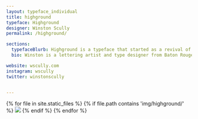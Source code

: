```yaml
---
layout: typeface_individual
title: highground
typeface: Highground
designer: Winston Scully
permalink: /highground/

sections:
  typefaceBlurb: Highground is a typeface that started as a revival of the Rotunda style and formed into display face for punk band posters. It is based on broad edge calligraphy and attempts to emit a feeling of anarchy.
  bio: Winston is a lettering artist and type designer from Baton Rouge, LA currently living in Oakland, CA. His day job is a graphic designer for <a href="http://mybkr.com">bkr</a>. He has practiced lettering for a little over five years and type design for about one year. He loves punk bands, supporting your local scene, and band poster design. 

website: wscully.com
instagram: wscully
twitter: winstonscully


---
```


<div class="typeface__images">
{% for file in site.static_files %}
  {% if file.path contains 'img/highground/' %}
    <img src="{{ file.path }}" />
  {% endif %}
{% endfor %}
</div>
